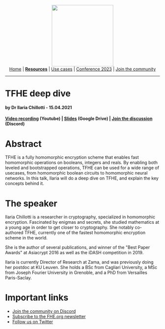 <!-- Main header navigation -->
<p align="center">
  <img width="200" src="https://user-images.githubusercontent.com/5758427/180978488-db825482-5a58-4c7c-9589-c494a6f0be04.png"><br/>
  <a href="https://fhe-org.github.io">Home</a> | <a href="https://fhe-org.github.io/resources"><b>Resources</b></a> | <a href="https://fhe-org.github.io/resources/use-cases">Use cases</a> | <a href="https://fhe-org.github.io/conferences/conference-2023/home">Conference 2023</a> | <a href="https://fhe-org.github.io/community">Join the community</a>
</p>
<hr/>
<!-- /Main header navigation -->

# TFHE deep dive
#### by Dr Ilaria Chillotti - 15.04.2021

#### <a href="https://www.youtube.com/watch?v=npoHSR6-oRw">Video recording</a> (Youtube) | <a href="https://cdn.fhe.org/slides/tfhe_deep_dive_ilaria_chillotti.pdf">Slides</a> (Google Drive) | <a href="https://discord.fhe.org">Join the discussion</a> (Discord)

# Abstract
TFHE is a fully homomorphic encryption scheme that enables fast homomorphic operations on booleans, integers and reals. By enabling both leveled and bootstrapped operations, TFHE can be used for a wide range of usecases, from homomorphic boolean circuits to homomorphic neural networks. In this talk, Ilaria will do a deep dive on TFHE, and explain the key concepts behind it.

# The speaker
Ilaria Chillotti is a researcher in cryptography, specialized in homomorphic encryption. Fascinated by enigmas and secrets, she studied mathematics at a young age in order to get closer to cryptography. She notably co-authored TFHE, currently one of the fastest homomorphic encryption scheme in the world.

She is the author of several publications, and winner of the "Best Paper Awards" at Asiacrypt 2016 as well as the iDASH competition in 2019.

Ilaria is currently Director of Research at Zama, and was previously doing her postdoc at KU Leuven. She holds a BSc from Cagliari University, a MSc from Joseph Fourier University in Grenoble, and a PhD from Versailles Paris-Saclay.

# Important links
- <a href="https://discord.fhe.org">Join the community on Discord</a>
- <a href="https://fheorg.substack.com">Subscribe to the FHE.org newsletter</a>
- <a href="https://twitter.com/fhe_org">Follow us on Twitter</a>

